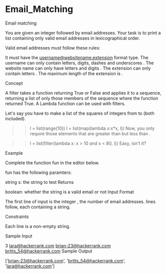 # Email_Matching
Email matching

You are given an integer  followed by  email addresses. Your task is to print a list containing only valid email addresses in lexicographical order.


Valid email addresses must follow these rules:

It must have the username@websitename.extension format type.
The username can only contain letters, digits, dashes and underscores .
The website name can only have letters and digits .
The extension can only contain letters .
The maximum length of the extension is .

Concept

A filter takes a function returning True or False and applies it to a sequence, returning a list of only those members of the sequence where the function returned True. A Lambda function can be used with filters.

Let's say you have to make a list of the squares of integers from  to  (both included).

>> l = list(range(10))
>> l = list(map(lambda x:x*x, l))
Now, you only require those elements that are greater than  but less than .

>> l = list(filter(lambda x: x > 10 and x < 80, l))
Easy, isn't it?

Example

Complete the function fun in the editor below.

fun has the following paramters:

string s: the string to test
Returns

boolean: whether the string is a valid email or not
Input Format

The first line of input is the integer , the number of email addresses.
 lines follow, each containing a string.

Constraints

Each line is a non-empty string.

Sample Input

3
lara@hackerrank.com
brian-23@hackerrank.com
britts_54@hackerrank.com
Sample Output

['brian-23@hackerrank.com', 'britts_54@hackerrank.com', 'lara@hackerrank.com']
